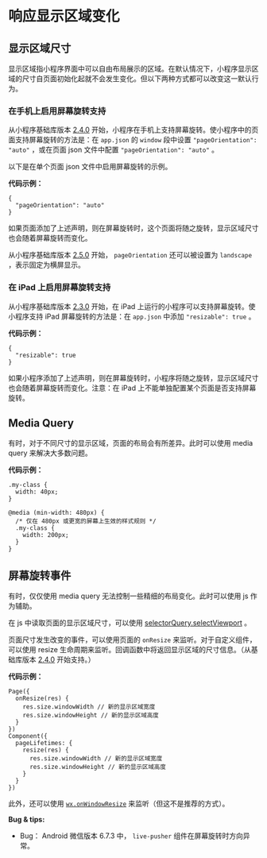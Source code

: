 # 响应显示区域变化

## 显示区域尺寸

显示区域指小程序界面中可以自由布局展示的区域。在默认情况下，小程序显示区域的尺寸自页面初始化起就不会发生变化。但以下两种方式都可以改变这一默认行为。

### 在手机上启用屏幕旋转支持

从小程序基础库版本 [2.4.0](https://developers.weixin.qq.com/miniprogram/dev/framework/compatibility.html) 开始，小程序在手机上支持屏幕旋转。使小程序中的页面支持屏幕旋转的方法是：在 `app.json` 的 `window` 段中设置 `"pageOrientation": "auto"` ，或在页面 json 文件中配置 `"pageOrientation": "auto"` 。

以下是在单个页面 json 文件中启用屏幕旋转的示例。

**代码示例：**

```
{
  "pageOrientation": "auto"
}
```

如果页面添加了上述声明，则在屏幕旋转时，这个页面将随之旋转，显示区域尺寸也会随着屏幕旋转而变化。

从小程序基础库版本 [2.5.0](https://developers.weixin.qq.com/miniprogram/dev/framework/compatibility.html) 开始， `pageOrientation` 还可以被设置为 `landscape` ，表示固定为横屏显示。

### 在 iPad 上启用屏幕旋转支持

从小程序基础库版本 [2.3.0](https://developers.weixin.qq.com/miniprogram/dev/framework/compatibility.html) 开始，在 iPad 上运行的小程序可以支持屏幕旋转。使小程序支持 iPad 屏幕旋转的方法是：在 `app.json` 中添加 `"resizable": true` 。

**代码示例：**

```
{
  "resizable": true
}
```

如果小程序添加了上述声明，则在屏幕旋转时，小程序将随之旋转，显示区域尺寸也会随着屏幕旋转而变化。注意：在 iPad 上不能单独配置某个页面是否支持屏幕旋转。

## Media Query

有时，对于不同尺寸的显示区域，页面的布局会有所差异。此时可以使用 media query 来解决大多数问题。

**代码示例：**

```
.my-class {
  width: 40px;
}

@media (min-width: 480px) {
  /* 仅在 480px 或更宽的屏幕上生效的样式规则 */
  .my-class {
    width: 200px;
  }
}
```

## 屏幕旋转事件

有时，仅仅使用 media query 无法控制一些精细的布局变化。此时可以使用 js 作为辅助。

在 js 中读取页面的显示区域尺寸，可以使用 [selectorQuery.selectViewport](https://developers.weixin.qq.com/miniprogram/dev/api/SelectorQuery.selectViewport.html) 。

页面尺寸发生改变的事件，可以使用页面的 `onResize` 来监听。对于自定义组件，可以使用 resize 生命周期来监听。回调函数中将返回显示区域的尺寸信息。（从基础库版本 [2.4.0](https://developers.weixin.qq.com/miniprogram/dev/framework/compatibility.html) 开始支持。）

**代码示例：**

```
Page({
  onResize(res) {
    res.size.windowWidth // 新的显示区域宽度
    res.size.windowHeight // 新的显示区域高度
  }
})
Component({
  pageLifetimes: {
    resize(res) {
      res.size.windowWidth // 新的显示区域宽度
      res.size.windowHeight // 新的显示区域高度
    }
  }
})
```

此外，还可以使用 [`wx.onWindowResize`](https://developers.weixin.qq.com/miniprogram/dev/api/wx.onWindowResize.html) 来监听（但这不是推荐的方式）。

**Bug & tips:**

- Bug： Android 微信版本 6.7.3 中， `live-pusher` 组件在屏幕旋转时方向异常。 